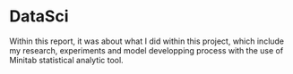 # DataSci
Within this report, it was about what I did within this project, which include my research, experiments and model developping process with the use of Minitab statistical analytic tool.
